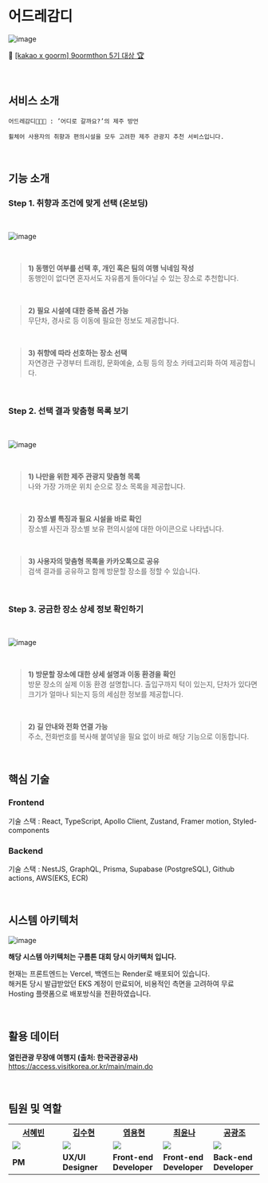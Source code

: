 # 어드레감디 
![image](https://user-images.githubusercontent.com/106373580/233271710-d2a7df69-ec2b-42d8-b75f-c686ea945768.png)

🔗 [[kakao x goorm] 9oormthon 5기 대상 🏆](https://goorm.notion.site/443e8520bfd84ffebc12b868f2281ea7)

<br>

## 서비스 소개

    어드레감디👩‍🦽🍊 : ’어디로 갈까요?’의 제주 방언

    휠체어 사용자의 취향과 편의시설을 모두 고려한 제주 관광지 추천 서비스입니다.

<br>

## 기능 소개

### Step 1. 취향과 조건에 맞게 선택 (온보딩)

<br>

![image](https://user-images.githubusercontent.com/106373580/233274950-99f7c524-d815-49fc-8f21-6fea7b13aff8.png)

<br>
 
> **1) 동행인 여부를 선택 후, 개인 혹은 팀의 여행 닉네임 작성** 
> <br>
> 동행인이 없다면 혼자서도 자유롭게 돌아다닐 수 있는 장소로 추천합니다.

<br>

> **2) 필요 시설에 대한 중복 옵션 가능**
> <br>
> 무단차, 경사로 등 이동에 필요한 정보도 제공합니다.

<br>

> **3) 취향에 따라 선호하는 장소 선택**
> <br>
> 자연경관 구경부터 트래킹, 문화예술, 쇼핑 등의 장소 카테고리화 하여 제공합니다.

<br>

### Step 2. 선택 결과 맞춤형 목록 보기

<br>

![image](https://user-images.githubusercontent.com/106373580/233276081-657306d3-62e0-43e7-ae19-4d99cbe34db6.png)

<br>

> **1) 나만을 위한 제주 관광지 맞춤형 목록**
> <br>
> 나와 가장 가까운 위치 순으로 장소 목록을 제공합니다.

<br>

> **2) 장소별 특징과 필요 시설을 바로 확인**
> <br>
> 장소별 사진과 장소별 보유 편의시설에 대한 아이콘으로 나타냅니다.

<br>

> **3) 사용자의 맞춤형 목록을 카카오톡으로 공유**
> <br>
> 검색 결과를 공유하고 함께 방문할 장소를 정할 수 있습니다.

<br>

### Step 3. 궁금한 장소 상세 정보 확인하기

<br>

![image](https://user-images.githubusercontent.com/106373580/233280415-475b4b26-55bf-4b64-a586-8fe88b6fdd65.png)

<br>

> **1) 방문할 장소에 대한 상세 설명과 이동 환경을 확인**
> <br>
> 방문 장소의 실제 이동 환경 설명합니다.
> 출입구까지 턱이 있는지, 단차가 있다면 크기가 얼마나 되는지 등의 세심한 정보를 제공합니다.

<br>

> **2) 길 안내와 전화 연결 가능**
> <br>
> 주소, 전화번호를 복사해 붙여넣을 필요 없이 바로 해당 기능으로 이동합니다.

<br>

## 핵심 기술

### Frontend
기술 스택 : React, TypeScript, Apollo Client, Zustand, Framer motion, Styled-components

### Backend
기술 스택 : NestJS, GraphQL, Prisma, Supabase (PostgreSQL), Github actions, AWS(EKS, ECR)

<br>

## 시스템 아키텍처

![image](https://user-images.githubusercontent.com/106373580/233283066-064a9c4e-65a4-44be-ba5b-52b87cd9dd58.png)

**해당 시스템 아키텍처는 구름톤 대회 당시 아키텍처 입니다.**

현재는 프론트엔드는 Vercel, 백엔드는 Render로 배포되어 있습니다.
<br>
해커톤 당시 발급받았던 EKS 계정이 만료되어, 비용적인 측면을 고려하여 무료 Hosting 플랫폼으로 배포방식을 전환하였습니다.

<br>

## 활용 데이터
**열린관광 무장애 여행지 (출처: 한국관광공사)** <br>
https://access.visitkorea.or.kr/main/main.do

<br>

## 팀원 및 역할

<table>
    <th width="20%" style="text-align:center"><a href="https://github.com/teorgeos" target="_blank">서혜빈</th>
    <th width="20%" style="text-align:center"><a href="https://github.com/suhyun22" target="_blank">김수현</th>
    <th width="20%" style="text-align:center"><a href="https://github.com/raymondanythings" target="_blank">엽용현</a></th>
    <th width="20%" style="text-align:center"><a href="https://github.com/goodafteryoon" target="_blank">최윤나</a></th>
    <th width="20%" style="text-align:center"><a href="https://github.com/GwangjoGong" target="_blank">공광조</a></th>
    <tr>
        <td>
            <img src="https://user-images.githubusercontent.com/106373580/233285256-1946cfcd-5ae3-40ff-b39b-6ff19df3da93.png"/>
        </td>
        <td>
            <img src="https://user-images.githubusercontent.com/106373580/233285631-99f54808-2c23-4b32-909c-c66e1b0759a6.png"/>
        </td>
        <td>
            <img src="https://user-images.githubusercontent.com/106373580/233285947-61926021-db9d-4f2b-8b7b-e5ef37c8d686.png"/>
        </td>
        <td>
            <img src="https://user-images.githubusercontent.com/106373580/233285807-ea297fe2-d6b3-4539-b7a3-fd7c96b3408c.png"/>
        </td>
        <td>
            <img src="https://user-images.githubusercontent.com/106373580/233286272-269eef09-e7ec-4384-b705-b300fa28199c.png"/>
        </td>
    </tr>
    <tr>
        <td>
            <strong>PM</strong>
        </td>
        <td>
            <strong>UX/UI <br> Designer</strong>
        </td>
        <td>
            <strong>Front-end Developer</strong>
        </td>
        <td>
            <strong>Front-end Developer</strong>
        </td>
        <td>
            <strong>Back-end Developer</strong>
        </td>
    </tr>
</table>

<br>




